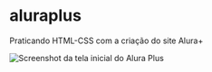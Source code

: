 # aluraplus
Praticando HTML-CSS com a criação do site Alura+

![Screenshot da tela inicial do Alura Plus](https://imgur.com/nKUf7MK.png)
